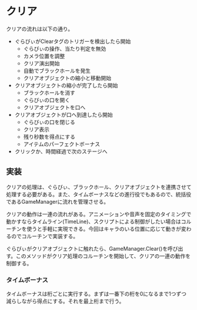 # クリア
クリアの流れは以下の通り。

- ぐらびぃがClearタグのトリガーを検出したら開始
  - ぐらびぃの操作、当たり判定を無効
  - カメラ位置を調整
  - クリア演出開始
  - 自動でブラックホールを発生
  - クリアオブジェクトの縮小と移動開始
- クリアオブジェクトの縮小が完了したら開始
  - ブラックホールを消す
  - ぐらびぃの口を開く
  - クリアオブジェクトを口へ
- クリアオブジェクトが口へ到達したら開始
  - ぐらびぃの口を閉じる
  - クリア表示
  - 残り秒数を得点にする
  - アイテムのパーフェクトボーナス
- クリックか、時間経過で次のステージへ

## 実装
クリアの処理は、ぐらびぃ、ブラックホール、クリアオブジェクトを連携させて処理する必要がある。また、タイムボーナスなどの進行役でもあるので、統括役であるGameManagerに流れを管理させる。

クリアの動作は一連の流れがある。アニメーションや音声を固定のタイミングで動かすならタイムライン(TimeLine)、スクリプトによる制御がしたい場合はコルーチンを使うと手軽に実現できる。今回はキャラのいる位置に応じて動きが変わるのでコルーチンで実装する。

ぐらびぃがクリアオブジェクトに触れたら、GameManager.Clear()を呼び出す。このメソッドがクリア処理のコルーチンを開始して、クリアの一連の動作を制御する。

### タイムボーナス
タイムボーナスは桁ごとに実行する。まずは一番下の桁を0になるまで1つずつ減らしながら得点にする。それを最上桁まで行う。
